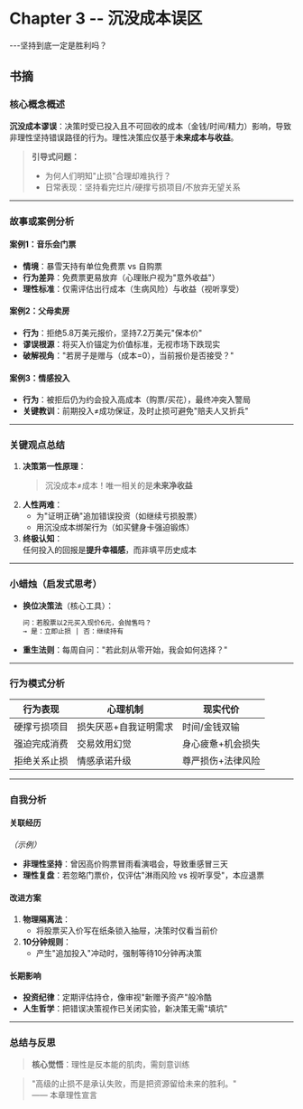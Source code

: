 # Chapter 3 -- 沉没成本误区
---坚持到底一定是胜利吗？

## 书摘

### **核心概念概述**  
**沉没成本谬误**：决策时受已投入且不可回收的成本（金钱/时间/精力）影响，导致非理性坚持错误路径的行为。理性决策应仅基于**未来成本与收益**。  

> **引导式问题：**  
> - 为何人们明知"止损"合理却难执行？  
> - 日常表现：坚持看完烂片/硬撑亏损项目/不放弃无望关系  

---

### **故事或案例分析**  
#### 案例1：音乐会门票  
- **情境**：暴雪天持有单位免费票 vs 自购票  
- **行为差异**：免费票更易放弃（心理账户视为"意外收益"）  
- **理性标准**：仅需评估出行成本（生病风险）与收益（视听享受）  

#### 案例2：父母卖房  
- **行为**：拒绝5.8万美元报价，坚持7.2万美元"保本价"  
- **谬误根源**：将买入价锚定为价值标准，无视市场下跌现实  
- **破解视角**："若房子是赠与（成本=0），当前报价是否接受？"  

#### 案例3：情感投入  
- **行为**：被拒后仍为约会投入高成本（购票/买花），最终冲突入警局  
- **关键教训**：前期投入≠成功保证，及时止损可避免"赔夫人又折兵"  

---

### **关键观点总结**  
1. **决策第一性原理**：  
   > 沉没成本≠成本！唯一相关的是**未来净收益**  
2. **人性两难**：  
   - 为"证明正确"追加错误投资（如继续亏损股票）  
   - 用沉没成本绑架行为（如买健身卡强迫锻炼）  
3. **终极认知**：  
   任何投入的回报是**提升幸福感**，而非填平历史成本  

---

### **小蜡烛（启发式思考）**  
- **换位决策法**（核心工具）：  
  ```markdown
  问：若股票以2元买入现价6元，会抛售吗？  
  → 是：立即止损 | 否：继续持有  
  ```  
- **重生法则**：每周自问："若此刻从零开始，我会如何选择？"  

---

### **行为模式分析**  
| 行为表现          | 心理机制               | 现实代价         |  
|-------------------|------------------------|------------------|  
| 硬撑亏损项目      | 损失厌恶+自我证明需求  | 时间/金钱双输    |  
| 强迫完成消费      | 交易效用幻觉           | 身心疲惫+机会损失|  
| 拒绝关系止损      | 情感承诺升级           | 尊严损伤+法律风险|  

---

### **自我分析**  
#### 关联经历  
*（示例）*  
- **非理性坚持**：曾因高价购票冒雨看演唱会，导致重感冒三天  
- **理性复盘**：若忽略门票价，仅评估"淋雨风险 vs 视听享受"，本应退票  

#### 改进方案  
1. **物理隔离法**：  
   - 将股票买入价写在纸条锁入抽屉，决策时仅看当前价  
2. **10分钟规则**：  
   - 产生"追加投入"冲动时，强制等待10分钟再决策  

#### 长期影响  
- **投资纪律**：定期评估持仓，像审视"新赠予资产"般冷酷  
- **人生哲学**：把错误决策视作已关闭实验，新决策无需"填坑"  

---

### **总结与反思**  
> **核心觉悟**：理性是反本能的肌肉，需刻意训练  

> "高级的止损不是承认失败，而是把资源留给未来的胜利。"  
> —— 本章理性宣言  